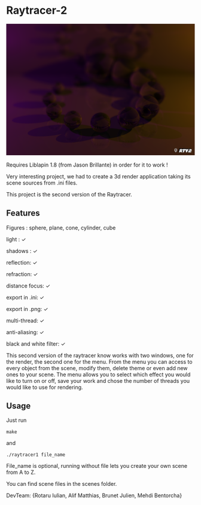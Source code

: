 # Raytracer-2

![alt tag](./onyx_blur_close.png)

Requires Liblapin 1.8 (from Jason Brillante) in order for it to work !

Very interesting project, we had to create a 3d render application taking its scene sources from .ini files.

This project is the second version of the Raytracer.

## Features

Figures : sphere, plane, cone, cylinder, cube

light : ✓

shadows : ✓

reflection: ✓

refraction: ✓

distance focus: ✓

export in .ini: ✓

export in .png: ✓

multi-thread: ✓

anti-aliasing: ✓

black and white filter: ✓

This second version of the raytracer know works with two windows, one for the render, the second one for the menu.
From the menu you can access to every object from the scene, modify them, delete theme or even add new ones to your scene.
The menu allows you to select which effect you would like to turn on or off, save your work and chose the number of threads you would like to use for rendering.

## Usage

Just run
```
make
```

and
```
./raytracer1 file_name
```

File_name is optional, running without file lets you create your own scene from A to Z.

You can find scene files in the scenes folder.

DevTeam: {Rotaru Iulian, Alif Matthias, Brunet Julien, Mehdi Bentorcha}